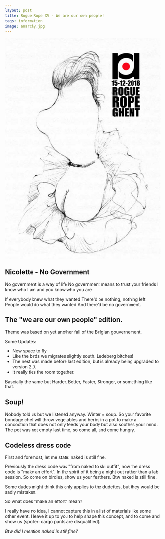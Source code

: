 ```yaml
---
layout: post
title: Rogue Rope XV - We are our own people!
tags: information
image: anarchy.jpg
---
```


![](/assets/img/flyer-12-2018.png)

## Nicolette - No Government
No government is a way of life
No government means to trust your friends
I know who I am and you know who you are

If everybody knew what they wanted
There'd be nothing, nothing left
People would do what they wanted
And there'd be no government.

## The "we are our own people" edition.

Theme was based on yet another fall of the Belgian gouvernement.

Some Updates: 

* New space to fly 
* Like the birds we migrates slightly south. Ledeberg bitches! 
* The nest was made before last edition, but is already being upgraded to version 2.0.
* It really ties the room together.  

Bascially the same but Harder, Better, Faster, Stronger, or something like that.


## Soup!
Nobody told us but we listened anyway.
Winter = soup.
So your favorite bondage chef will throw vegetables and herbs in a pot to make a concoction that does not only feeds your body but also soothes your mind.
The pot was not empty last time, so come all, and come hungry. 


## Codeless dress code
First and foremost, let me state: naked is still fine.

Previously the dress code was "from naked to ski outfit", now the dress code is "make an effort".
In the spirit of it being a night out rather than a lab session.
So come on birdies, show us your feathers. Btw naked is still fine.

Some dudes might think this only applies to the dudettes, but they would be sadly mistaken.

So what does "make an effort" mean?

I really have no idea, I cannot capture this in a list of materials like some other event. I leave it up to you to help shape this concept, and to come and show us (spoiler: cargo pants are disqualified).

_Btw did I mention naked is still fine?_

